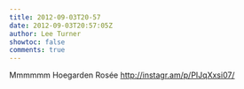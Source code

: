 ```yaml
---
title: 2012-09-03T20-57
date: 2012-09-03T20:57:05Z
author: Lee Turner
showtoc: false
comments: true
---
```


Mmmmmm Hoegarden Rosée http://instagr.am/p/PIJqXxsi07/

